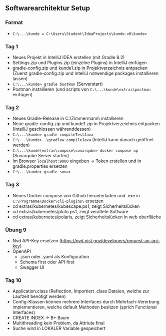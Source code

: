 ## Softwarearchitektur Setup

### Format
* ``C:\...\kunde = C:\Users\Student\IdeaProjects\kunde-v0\kunde>``

### Tag 1
* Neues Projekt in IntelliJ IDEA erstellen (mit Gradle 8.2)
* Settings.zip und Plugins.zip (einzelne Plugins) in IntelliJ einfügen
* gradle-config.zip und kunde1.zip in Projektverzeichnis entpacken (Zuerst gradle-config.zip und IntelliJ notwendige packages installieren lassen)
* ``C:\...\kunde> gradle bootRun`` (Serverstart)
* Postman installieren (und scripts von ``C:\...\kunde\extras\postman`` einfügen)

### Tag 2
* Neues Gradle-Release in C:\Zimmermann\ installieren
* Neue gradle-config.zip und kunde1.zip in Projektverzeichnis entpacken (IntelliJ geschlossen währenddessen)
* ``C:\...\kunde> gradle compileTestJava``
* ``C:\...\kunde> .\gradlew compileJava`` (IntelliJ kann danach geöffnet werden)
* ``C:\...\kunde\extras\compose\sonarqube> docker compose up`` (Sonarqube Server starten)
* Im Browser ``localhost:9000`` eingeben → Token erstellen und in gradle.properties ersetzen
* ``C:\...\kunde> gradle sonar``

### Tag 3
* Neues Docker compose von Github herunterladen und .exe in ``C:\Programme\Docker\cli-plugins\`` ersetzen
* cd extras/kubernetes/kubescape.ps1, zeigt Sicherheitslücken
* cd extras/kubernetes/pluto.ps1, zeigt veraltete Software
* cd extras/kubernetes/polaris, zeigt Sicherheitslücken in web oberfläche

### Übung 9
* Nvd API-Key ersetzen (https://nvd.nist.gov/developers/request-an-api-key)
* OpenAPI
  * .json oder .yaml als Konfiguration
  * Schema first oder API first
  * Swagger UI

### Tag 10
* Application.class (Reflection, Importiert .class Dateien, welche zur Laufzeit benötigt werden)
* Config-Klassen können mehrere Interfaces durch Mehrfach-Vererbung implementieren, welche default Methoden besitzen (sprich Functional Interfaces)
* CREATE INDEX -> B+ Baum
* Multithreading kein Problem, da Attriute final
* Suche wird in LOKALER Variable gespeichert
